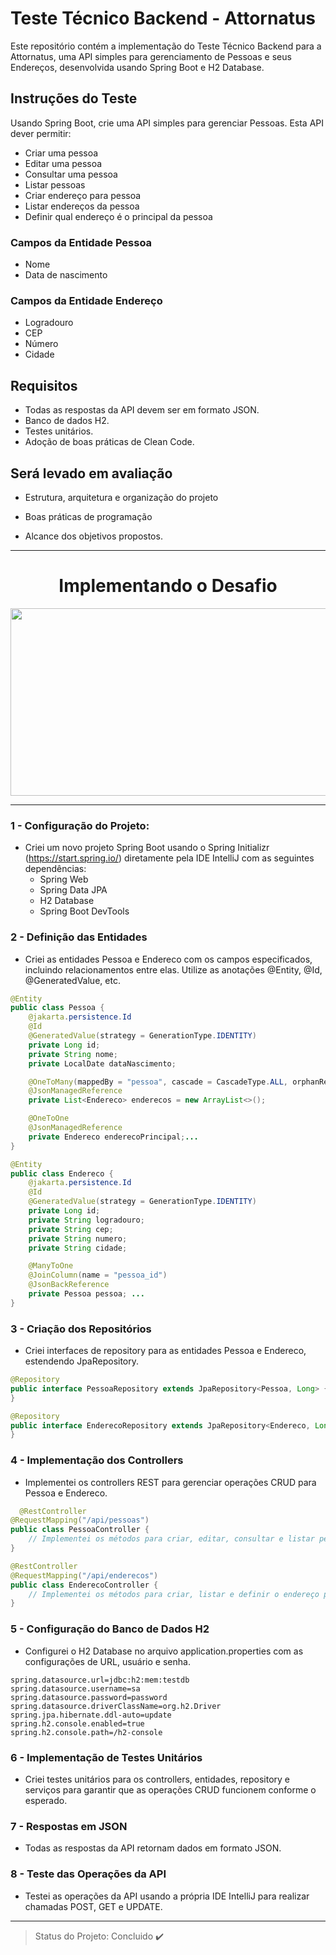 # Teste Técnico Backend - Attornatus

Este repositório contém a implementação do Teste Técnico Backend para a Attornatus, uma API simples para gerenciamento de Pessoas e seus Endereços, desenvolvida usando Spring Boot e H2 Database.

## Instruções do Teste

Usando Spring Boot, crie uma API simples para gerenciar Pessoas. Esta API dever permitir:

- Criar uma pessoa
- Editar uma pessoa
- Consultar uma pessoa
- Listar pessoas
- Criar endereço para pessoa
- Listar endereços da pessoa
- Definir qual endereço é o principal da pessoa

### Campos da Entidade Pessoa

- Nome
- Data de nascimento

### Campos da Entidade Endereço

- Logradouro
- CEP
- Número
- Cidade

## Requisitos

- Todas as respostas da API devem ser em formato JSON.
- Banco de dados H2.
- Testes unitários.
- Adoção de boas práticas de Clean Code.

 ## Será levado em avaliação 

- Estrutura, arquitetura e organização do projeto 

- Boas práticas de programação 

- Alcance dos objetivos propostos.


---
<h1 align="center"> Implementando o Desafio </h1>

<div align="center">
<img src="https://cdn-images-1.medium.com/max/800/0*aRegYfnbNSdbrGng.gif" align="center" height="300" width="600" />
</div>

---


### 1 - Configuração do Projeto:

- Criei um novo projeto Spring Boot usando o Spring Initializr (https://start.spring.io/) diretamente pela IDE IntelliJ com as seguintes dependências:
  - Spring Web
  - Spring Data JPA
  - H2 Database
  - Spring Boot DevTools

### 2 - Definição das Entidades

- Criei as entidades Pessoa e Endereco com os campos especificados, incluindo relacionamentos entre elas. Utilize as anotações @Entity, @Id, @GeneratedValue, etc.

```java
@Entity
public class Pessoa {
    @jakarta.persistence.Id
    @Id
    @GeneratedValue(strategy = GenerationType.IDENTITY)
    private Long id;
    private String nome;
    private LocalDate dataNascimento;

    @OneToMany(mappedBy = "pessoa", cascade = CascadeType.ALL, orphanRemoval = true)
    @JsonManagedReference
    private List<Endereco> enderecos = new ArrayList<>();

    @OneToOne
    @JsonManagedReference
    private Endereco enderecoPrincipal;...
}

@Entity
public class Endereco {
    @jakarta.persistence.Id
    @Id
    @GeneratedValue(strategy = GenerationType.IDENTITY)
    private Long id;
    private String logradouro;
    private String cep;
    private String numero;
    private String cidade;

    @ManyToOne
    @JoinColumn(name = "pessoa_id")
    @JsonBackReference
    private Pessoa pessoa; ...
}
```


### 3 - Criação dos Repositórios
- Criei interfaces de repository para as entidades Pessoa e Endereco, estendendo JpaRepository.

```java
@Repository
public interface PessoaRepository extends JpaRepository<Pessoa, Long> {
}

@Repository
public interface EnderecoRepository extends JpaRepository<Endereco, Long> {
}
```
### 4 - Implementação dos Controllers
- Implementei os controllers REST para gerenciar operações CRUD para Pessoa e Endereco.
```java
  @RestController
@RequestMapping("/api/pessoas")
public class PessoaController {
    // Implementei os métodos para criar, editar, consultar e listar pessoas
}

@RestController
@RequestMapping("/api/enderecos")
public class EnderecoController {
    // Implementei os métodos para criar, listar e definir o endereço principal da pessoa
}
```
### 5 - Configuração do Banco de Dados H2
- Configurei o H2 Database no arquivo application.properties com as configurações de URL, usuário e senha.

```properties
spring.datasource.url=jdbc:h2:mem:testdb
spring.datasource.username=sa
spring.datasource.password=password
spring.datasource.driverClassName=org.h2.Driver
spring.jpa.hibernate.ddl-auto=update
spring.h2.console.enabled=true
spring.h2.console.path=/h2-console
```
### 6 - Implementação de Testes Unitários
- Criei testes unitários para os controllers, entidades, repository e serviços para garantir que as operações CRUD funcionem conforme o esperado.

### 7 - Respostas em JSON
- Todas as respostas da API retornam dados em formato JSON.

### 8 - Teste das Operações da API
- Testei as operações da API usando a própria IDE IntelliJ para realizar chamadas POST, GET e UPDATE.
---
> Status do Projeto: Concluido :heavy_check_mark:
